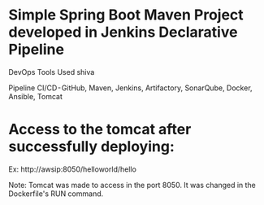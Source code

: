 # Simple Spring Boot Maven Project developed in Jenkins Declarative Pipeline

DevOps Tools Used shiva

Pipeline CI/CD - GitHub, Maven, Jenkins, Artifactory, SonarQube, Docker, Ansible, Tomcat

# Access to the tomcat after successfully deploying:

Ex: http://awsip:8050/helloworld/hello

Note: Tomcat was made to access in the port 8050. It was changed in the Dockerfile's RUN command.
